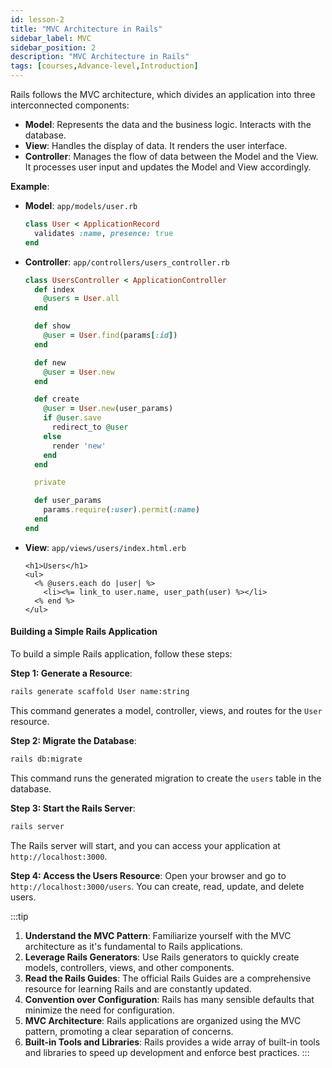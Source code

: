 ```yaml
---
id: lesson-2
title: "MVC Architecture in Rails"
sidebar_label: MVC
sidebar_position: 2
description: "MVC Architecture in Rails"
tags: [courses,Advance-level,Introduction]
---  
```

     

Rails follows the MVC architecture, which divides an application into three interconnected components:

- **Model**: Represents the data and the business logic. Interacts with the database.
- **View**: Handles the display of data. It renders the user interface.
- **Controller**: Manages the flow of data between the Model and the View. It processes user input and updates the Model and View accordingly.

**Example**:
- **Model**: `app/models/user.rb`
  ```ruby
  class User < ApplicationRecord
    validates :name, presence: true
  end
  ```
- **Controller**: `app/controllers/users_controller.rb`
  ```ruby
  class UsersController < ApplicationController
    def index
      @users = User.all
    end

    def show
      @user = User.find(params[:id])
    end

    def new
      @user = User.new
    end

    def create
      @user = User.new(user_params)
      if @user.save
        redirect_to @user
      else
        render 'new'
      end
    end

    private

    def user_params
      params.require(:user).permit(:name)
    end
  end
  ```
- **View**: `app/views/users/index.html.erb`
  ```erb
  <h1>Users</h1>
  <ul>
    <% @users.each do |user| %>
      <li><%= link_to user.name, user_path(user) %></li>
    <% end %>
  </ul>
  ```

#### Building a Simple Rails Application

To build a simple Rails application, follow these steps:

**Step 1: Generate a Resource**:
```bash
rails generate scaffold User name:string
```
This command generates a model, controller, views, and routes for the `User` resource.

**Step 2: Migrate the Database**:
```bash
rails db:migrate
```
This command runs the generated migration to create the `users` table in the database.

**Step 3: Start the Rails Server**:
```bash
rails server
```
The Rails server will start, and you can access your application at `http://localhost:3000`.

**Step 4: Access the Users Resource**:
Open your browser and go to `http://localhost:3000/users`. You can create, read, update, and delete users.

:::tip
1. **Understand the MVC Pattern**: Familiarize yourself with the MVC architecture as it's fundamental to Rails applications.
2. **Leverage Rails Generators**: Use Rails generators to quickly create models, controllers, views, and other components.
3. **Read the Rails Guides**: The official Rails Guides are a comprehensive resource for learning Rails and are constantly updated.
4. **Convention over Configuration**: Rails has many sensible defaults that minimize the need for configuration.
5. **MVC Architecture**: Rails applications are organized using the MVC pattern, promoting a clear separation of concerns.
6. **Built-in Tools and Libraries**: Rails provides a wide array of built-in tools and libraries to speed up development and enforce best practices.
:::